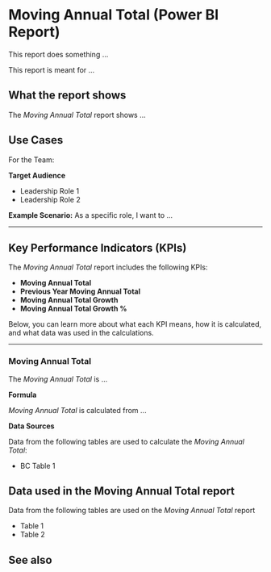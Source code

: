 # Moving Annual Total (Power BI Report)

This report does something ...

This report is meant for ...

## What the report shows

The _Moving Annual Total_ report shows ...

## Use Cases

For the Team:

**Target Audience**
- Leadership Role 1
- Leadership Role 2

**Example Scenario:** As a specific role, I want to ...

---

## Key Performance Indicators (KPIs)

The _Moving Annual Total_ report includes the following KPIs:

- **Moving Annual Total**
- **Previous Year Moving Annual Total**
- **Moving Annual Total Growth**
- **Moving Annual Total Growth %**

Below, you can learn more about what each KPI means, how it is calculated, and what data was used in the calculations.

---
### Moving Annual Total

The *Moving Annual Total* is ...

**Formula**  

*Moving Annual Total* is calculated from ...

**Data Sources**

Data from the following tables are used to calculate the *Moving Annual Total*:
- BC Table 1


## Data used in the Moving Annual Total report

Data from the following tables are used on the *Moving Annual Total* report
- Table 1
- Table 2


## See also
